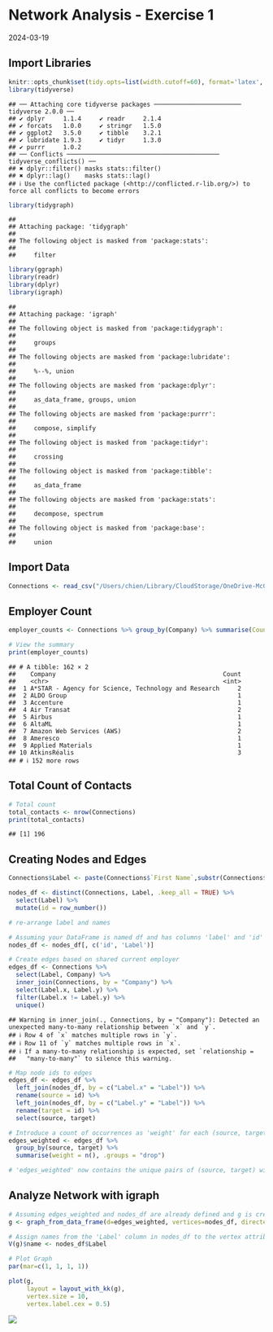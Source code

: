 Network Analysis - Exercise 1
================
2024-03-19

## Import Libraries

``` r
knitr::opts_chunk$set(tidy.opts=list(width.cutoff=60), format='latex', echo=TRUE)
library(tidyverse)
```

    ## ── Attaching core tidyverse packages ──────────────────────── tidyverse 2.0.0 ──
    ## ✔ dplyr     1.1.4     ✔ readr     2.1.4
    ## ✔ forcats   1.0.0     ✔ stringr   1.5.0
    ## ✔ ggplot2   3.5.0     ✔ tibble    3.2.1
    ## ✔ lubridate 1.9.3     ✔ tidyr     1.3.0
    ## ✔ purrr     1.0.2     
    ## ── Conflicts ────────────────────────────────────────── tidyverse_conflicts() ──
    ## ✖ dplyr::filter() masks stats::filter()
    ## ✖ dplyr::lag()    masks stats::lag()
    ## ℹ Use the conflicted package (<http://conflicted.r-lib.org/>) to force all conflicts to become errors

``` r
library(tidygraph)
```

    ## 
    ## Attaching package: 'tidygraph'
    ## 
    ## The following object is masked from 'package:stats':
    ## 
    ##     filter

``` r
library(ggraph)
library(readr)
library(dplyr)
library(igraph)
```

    ## 
    ## Attaching package: 'igraph'
    ## 
    ## The following object is masked from 'package:tidygraph':
    ## 
    ##     groups
    ## 
    ## The following objects are masked from 'package:lubridate':
    ## 
    ##     %--%, union
    ## 
    ## The following objects are masked from 'package:dplyr':
    ## 
    ##     as_data_frame, groups, union
    ## 
    ## The following objects are masked from 'package:purrr':
    ## 
    ##     compose, simplify
    ## 
    ## The following object is masked from 'package:tidyr':
    ## 
    ##     crossing
    ## 
    ## The following object is masked from 'package:tibble':
    ## 
    ##     as_data_frame
    ## 
    ## The following objects are masked from 'package:stats':
    ## 
    ##     decompose, spectrum
    ## 
    ## The following object is masked from 'package:base':
    ## 
    ##     union

## Import Data

``` r
Connections <- read_csv("/Users/chien/Library/CloudStorage/OneDrive-McGillUniversity/5d_Network_Analysis/Exercise1/Connections.csv", skip = 2, show_col_types=FALSE)
```

## Employer Count

``` r
employer_counts <- Connections %>% group_by(Company) %>% summarise(Count = n())

# View the summary
print(employer_counts)
```

    ## # A tibble: 162 × 2
    ##    Company                                              Count
    ##    <chr>                                                <int>
    ##  1 A*STAR - Agency for Science, Technology and Research     2
    ##  2 ALDO Group                                               1
    ##  3 Accenture                                                1
    ##  4 Air Transat                                              2
    ##  5 Airbus                                                   1
    ##  6 AltaML                                                   1
    ##  7 Amazon Web Services (AWS)                                2
    ##  8 Ameresco                                                 1
    ##  9 Applied Materials                                        1
    ## 10 AtkinsRéalis                                             3
    ## # ℹ 152 more rows

## Total Count of Contacts

``` r
# Total count
total_contacts <- nrow(Connections)
print(total_contacts)
```

    ## [1] 196

## Creating Nodes and Edges

``` r
Connections$Label <- paste(Connections$`First Name`,substr(Connections$`Last Name`, 1, 1), sep = " ")

nodes_df <- distinct(Connections, Label, .keep_all = TRUE) %>%
  select(Label) %>%
  mutate(id = row_number())

# re-arrange label and names

# Assuming your DataFrame is named df and has columns 'label' and 'id'
nodes_df <- nodes_df[, c('id', 'Label')]

# Create edges based on shared current employer
edges_df <- Connections %>%
  select(Label, Company) %>%
  inner_join(Connections, by = "Company") %>%
  select(Label.x, Label.y) %>%
  filter(Label.x != Label.y) %>%
  unique()
```

    ## Warning in inner_join(., Connections, by = "Company"): Detected an unexpected many-to-many relationship between `x` and `y`.
    ## ℹ Row 4 of `x` matches multiple rows in `y`.
    ## ℹ Row 11 of `y` matches multiple rows in `x`.
    ## ℹ If a many-to-many relationship is expected, set `relationship =
    ##   "many-to-many"` to silence this warning.

``` r
# Map node ids to edges
edges_df <- edges_df %>%
  left_join(nodes_df, by = c("Label.x" = "Label")) %>%
  rename(source = id) %>%
  left_join(nodes_df, by = c("Label.y" = "Label")) %>%
  rename(target = id) %>%
  select(source, target)

# Introduce a count of occurrences as 'weight' for each (source, target) pair
edges_weighted <- edges_df %>%
  group_by(source, target) %>%
  summarise(weight = n(), .groups = "drop")

# 'edges_weighted' now contains the unique pairs of (source, target) with their weights
```

## Analyze Network with igraph

``` r
# Assuming edges_weighted and nodes_df are already defined and g is created
g <- graph_from_data_frame(d=edges_weighted, vertices=nodes_df, directed=FALSE)

# Assign names from the 'Label' column in nodes_df to the vertex attribute 'name'
V(g)$name <- nodes_df$Label

# Plot Graph
par(mar=c(1, 1, 1, 1))

plot(g,
     layout = layout_with_kk(g),
     vertex.size = 10,
     vertex.label.cex = 0.5)
```

![]([Exercise1_files/figure-gfm/igraph-1.png](https://github.com/ChienChen99/NetworkAnalytics/blob/main/igraph-1.png)https://github.com/ChienChen99/NetworkAnalytics/blob/main/igraph-1.png)<!-- -->

